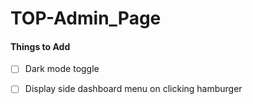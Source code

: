 # TOP-Admin_Page

#### Things to Add ####

- [ ] Dark mode toggle
- [ ] Display side dashboard menu on clicking hamburger 

